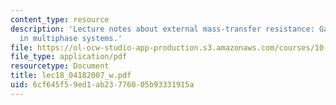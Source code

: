 ```yaml
---
content_type: resource
description: 'Lecture notes about external mass-transfer resistance: Gas-liquid reactions
  in multiphase systems.'
file: https://ol-ocw-studio-app-production.s3.amazonaws.com/courses/10-37-chemical-and-biological-reaction-engineering-spring-2007/6cf645f59ed1ab23776005b93331915a_lec18_04182007_w.pdf
file_type: application/pdf
resourcetype: Document
title: lec18_04182007_w.pdf
uid: 6cf645f5-9ed1-ab23-7760-05b93331915a
---
```

